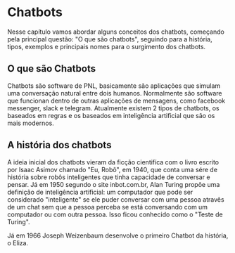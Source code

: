 # Chatbots

Nesse capítulo vamos abordar alguns conceitos dos chatbots, começando pela principal questão: "O que são chatbots", seguindo para a história, tipos, exemplos e principais nomes para o surgimento dos chatbots.

## O que são Chatbots

Chatbots são software de PNL, basicamente são aplicações que simulam uma conversação natural entre dois humanos. Normalmente são software que funcionan dentro de outras aplicações de mensagens, como facebook messenger, slack e telegram. Atualmente existem 2 tipos de chatbots, os baseados em regras e os baseados em inteligência artificial que são os mais modernos.


## A história dos chatbots

A ideia inicial dos chatbots vieram da ficção cientifíca com o livro escrito por Isaac Asimov chamado "Eu, Robô", em 1940, que conta uma sére de história sobre robôs inteligentes que tinha capacidade de conversar e pensar. Já em 1950 segundo o site inbot.com.br, Alan Turing propôe uma definição de inteligência artificial: um computador que pode ser considerado "inteligente" se ele puder conversar com uma pessoa atravês de um chat sem que a pessoa perceba se está conversando com um computador ou com outra pessoa. Isso ficou conhecido como o "Teste de Turing". 

Já em 1966 Joseph Weizenbaum desenvolve o primeiro Chatbot da história, o Eliza.




